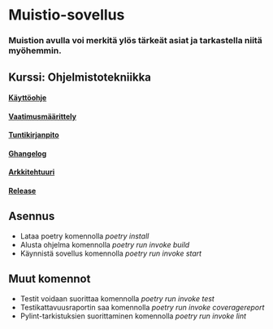 # Muistio-sovellus

###  Muistion avulla voi merkitä ylös tärkeät asiat ja tarkastella niitä myöhemmin.


## Kurssi: Ohjelmistotekniikka

#### [Käyttöohje](https://github.com/venlavanhala/ot_harjoitustyo/blob/main/dokumentaatio/ohje.md)
#### [Vaatimusmäärittely](https://github.com/venlavanhala/ot_harjoitustyo/blob/main/dokumentaatio/vaatimusmaarittely.md)
#### [Tuntikirjanpito](https://github.com/venlavanhala/ot_harjoitustyo/blob/main/dokumentaatio/tuntikirjanpito.md)
#### [Ghangelog](https://github.com/venlavanhala/ot_harjoitustyo/blob/main/dokumentaatio/changelog.md)
#### [Arkkitehtuuri](https://github.com/venlavanhala/ot_harjoitustyo/blob/main/dokumentaatio/arkkitehtuuri.md)
#### [Release](https://github.com/venlavanhala/ot_harjoitustyo/releases/tag/viikko6)

## Asennus

- Lataa poetry komennolla *poetry install*
- Alusta ohjelma komennolla *poetry run invoke build*
- Käynnistä sovellus komennolla *poetry run invoke start*

## Muut komennot

- Testit voidaan suorittaa komennolla *poetry run invoke test*
- Testikattavuusraportin saa komennolla *poetry run invoke coveragereport*
- Pylint-tarkistuksien suorittaminen komennolla *poetry run invoke lint*
